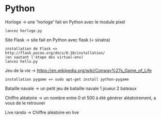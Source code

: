 # Python
Horloge -> une 'horloge' fait en Python avec le module pixel

    lancez horloge.py

Site Flask -> site fait en Python avec flask (= sinatra)  
    
    installation de Flask => http://flask.pocoo.org/docs/0.10/installation/
    (en sautant l'étape des virtual-env)
    lancez hello.py

Jeu de la vie -> https://en.wikipedia.org/wiki/Conway%27s_Game_of_Life

    installation pygame => sudo apt-get install python-pygame

Bataille navale -> un petit jeu de bataille navale 1 joueur 2 bateaux  

Chiffre aléatoire -> un nombre entre 0 et 500 à été générer aléatoirement, a vous de le retrouver  

Live rando -> Chiffre aléatoire en live
